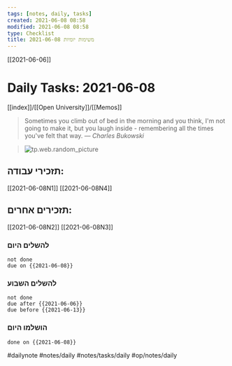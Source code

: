 ```yaml
---
tags: [notes, daily, tasks] 
created: 2021-06-08 08:58
modified: 2021-06-08 08:58
type: Checklist
title: משימות יומיות 2021-06-08	
---
```


[[2021-06-06]]

# Daily Tasks: 2021-06-08	

[[index]]/[[Open University]]/[[Memos]]

> Sometimes you climb out of bed in the morning and you think, I'm not going to make it, but you laugh inside - remembering all the times you've felt that way.
> &mdash; <cite>Charles Bukowski</cite>

> ![tp.web.random_picture](https://images.unsplash.com/photo-1622462998524-cb9002480c71?crop=entropy&cs=tinysrgb&fit=crop&fm=jpg&h=200&ixlib=rb-1.2.1&q=80&w=600)  


## תזכירי עבודה:
[[2021-06-08N1]]
[[2021-06-08N4]]

## תזכירים אחרים:
[[2021-06-08N2]]
[[2021-06-08N3]]
### להשלים היום
```tasks
not done
due on {{2021-06-08}}
```

### להשלים השבוע

```tasks
not done
due after {{2021-06-06}}
due before {{2021-06-13}}
```


### הושלמו היום

```tasks
done on {{2021-06-08}}
```

 



#dailynote 
#notes/daily
#notes/tasks/daily
#op/notes/daily